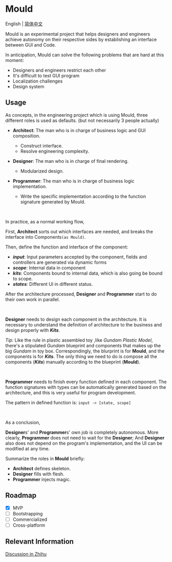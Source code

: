 # **Mould**

English | [简体中文](./README.md)

Mould is an experimental project that helps designers and engineers achieve autonomy on their respective sides by establishing an interface between GUI and Code.

In anticipation, Mould can solve the following problems that are hard at this moment:

-   Designers and engineers restrict each other
-   It's difficult to test GUI program
-   Localization challenges
-   Design system

## **Usage**

As concepts, in the engineering project which is using Mould, three different roles is used as defaults.
(but not necessarily 3 people actually)

-   **Architect**: The man who is in charge of business logic and GUI composition.

    -   Construct interface.
    -   Resolve engineering complexity.

-   **Designer**: The man who is in charge of final rendering.
    -   Modularized design.
-   **Programmer**: The man who is in charge of business logic implementation.
    -   Write the specific implementation according to the function signature generated by Mould.

<br/>

In practice, as a normal working flow,

First, **Architect** sorts out which interfaces are needed, and breaks the interface into Components`(as Mould)`.

Then, define the function and interface of the component:

-   **_input_**: Input parameters accepted by the component, fields and controllers are generated via dynamic forms
-   **_scope_**: Internal data in component
-   **_kits_**: Components bound to internal data, which is also going be bound to scope.
-   **_states_**: Different UI in different status.

After the architecture processed, **Designer** and **Programmer** start to do their own work in parallel.

<br/>

**Designer** needs to design each component in the architecture. It is necessary to understand the definition of architecture to the business and design properly with **_Kits_**.

_Tip:_ Like the rule in plastic assembled toy ,like _Gundam Plastic Model_, there's a stipulated _Gundam_ blueprint and components that makes up the big _Gundam_ in toy box.
Correspondingly, the blurprint is for **Mould**, and the components is for **_Kits_**.
The only thing we need to do is compose all the components (**_Kits_**) manually according to the blueprint (**Mould**).

<br/>

**Programmer** needs to finish every function defined in each component. The function signatures with types can be automatically generated based on the architecture, and this is very useful for program development.

The pattern in defined function is: `input -> [state, scope]`

<br/>

As a conclusion,

**Designer**s' and **Programmer**s' own job is completely autonomous. More clearly, **Programmer** does not need to wait for the **Designer**; And **Designer** also does not depend on the program's implementation, and the
UI can be modified at any time.

Summarize the roles in **Mould** briefly:

-   **Architect** defines skeleton.
-   **Designer** fills with flesh.
-   **Programmer** injects magic.

## Roadmap

-   [x] MVP
-   [ ] Bootstrapping
-   [ ] Commercialized
-   [ ] Cross-platform

## Relevant Information

[Discussion in Zhihu](https://www.zhihu.com/question/382742971)
